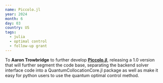 ```yaml
---
name: Piccolo.jl
year: 2024
month: 6
day: 03
country: US
tags:
  - julia
  - optimal control
  - follow-up grant
---
```

To **Aaron Trowbridge** to further develop **[Piccolo.jl](https://github.com/aarontrowbridge/Piccolo.jl)**, releasing a 1.0 version that will further segment the code base, separating the backend solver interface code into a QuantumCollocationCore.jl package as well as make it easy for python users to use the quantum optimal control method.
